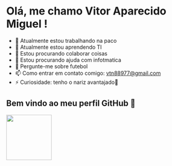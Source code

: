 # Olá, me chamo Vitor Aparecido Miguel !
- 🔭 Atualmente estou trabalhando na paco
- 🌱 Atualmente estou aprendendo TI
- 👯 Estou procurando colaborar coisas
- 🤔 Estou procurando ajuda com infotmatica
- 💬 Pergunte-me sobre futebol
- 📫 Como entrar em contato comigo: vtn88977@gmail.com
- ⚡ Curiosidade: tenho o nariz avantajado👃
## Bem vindo ao meu perfil GitHub 👋
<img src="https://i.pinimg.com/736x/11/f2/3d/11f23d0296aabceb8bd70a64eccc0c7e.jpg" style="width: 120px; height: auto;">
